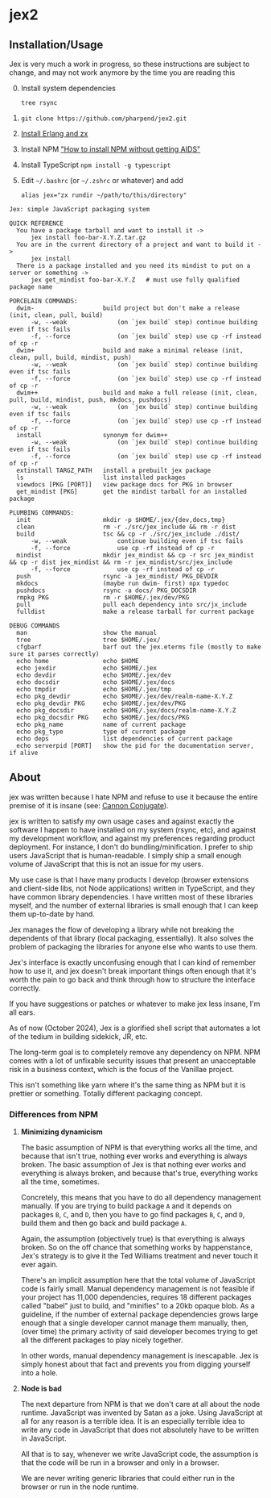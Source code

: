 # jex2

## Installation/Usage

Jex is very much a work in progress, so these instructions are subject to
change, and may not work anymore by the time you are reading this

0.  Install system dependencies
    ```
    tree rsync
    ```
1.  `git clone https://github.com/pharpend/jex2.git`
2.  [Install Erlang and zx](https://www.bitchute.com/video/1gCvcoPUR7eJ/)
3.  Install NPM ["How to install NPM without getting AIDS"](../../docs/npm-misc/README.md)
4.  Install TypeScript `npm install -g typescript`
5.  Edit `~/.bashrc` (or `~/.zshrc` or whatever) and add

    ```
    alias jex="zx rundir ~/path/to/this/directory"
    ```

```
Jex: simple JavaScript packaging system

QUICK REFERENCE
  You have a package tarball and want to install it ->
      jex install foo-bar-X.Y.Z.tar.gz
  You are in the current directory of a project and want to build it ->
      jex install
  There is a package installed and you need its mindist to put on a server or something ->
      jex get_mindist foo-bar-X.Y.Z   # must use fully qualified package name

PORCELAIN COMMANDS:
  dwim-                   build project but don't make a release (init, clean, pull, build)
      -w, --weak              (on `jex build` step) continue building even if tsc fails
      -f, --force             (on `jex build` step) use cp -rf instead of cp -r
  dwim+                   build and make a minimal release (init, clean, pull, build, mindist, push)
      -w, --weak              (on `jex build` step) continue building even if tsc fails
      -f, --force             (on `jex build` step) use cp -rf instead of cp -r
  dwim++                  build and make a full release (init, clean, pull, build, mindist, push, mkdocs, pushdocs)
      -w, --weak              (on `jex build` step) continue building even if tsc fails
      -f, --force             (on `jex build` step) use cp -rf instead of cp -r
  install                 synonym for dwim++
      -w, --weak              (on `jex build` step) continue building even if tsc fails
      -f, --force             (on `jex build` step) use cp -rf instead of cp -r
  extinstall TARGZ_PATH   install a prebuilt jex package
  ls                      list installed packages
  viewdocs [PKG [PORT]]   view package docs for PKG in browser
  get_mindist [PKG]       get the mindist tarball for an installed package

PLUMBING COMMANDS:
  init                    mkdir -p $HOME/.jex/{dev,docs,tmp}
  clean                   rm -r ./src/jex_include && rm -r dist
  build                   tsc && cp -r ./src/jex_include ./dist/
      -w, --weak              continue building even if tsc fails
      -f, --force             use cp -rf instead of cp -r
  mindist                 mkdir jex_mindist && cp -r src jex_mindist && cp -r dist jex_mindist && rm -r jex_mindist/src/jex_include
      -f, --force             use cp -rf instead of cp -r
  push                    rsync -a jex_mindist/ PKG_DEVDIR
  mkdocs                  (maybe run dwim- first) npx typedoc
  pushdocs                rsync -a docs/ PKG_DOCSDIR
  rmpkg PKG               rm -r $HOME/.jex/dev/PKG
  pull                    pull each dependency into src/jx_include
  fulldist                make a release tarball for current package

DEBUG COMMANDS
  man                     show the manual
  tree                    tree $HOME/.jex/
  cfgbarf                 barf out the jex.eterms file (mostly to make sure it parses correctly)
  echo home               echo $HOME
  echo jexdir             echo $HOME/.jex
  echo devdir             echo $HOME/.jex/dev
  echo docsdir            echo $HOME/.jex/docs
  echo tmpdir             echo $HOME/.jex/tmp
  echo pkg_devdir         echo $HOME/.jex/dev/realm-name-X.Y.Z
  echo pkg_devdir PKG     echo $HOME/.jex/dev/PKG
  echo pkg_docsdir        echo $HOME/.jex/docs/realm-name-X.Y.Z
  echo pkg_docsdir PKG    echo $HOME/.jex/docs/PKG
  echo pkg_name           name of current package
  echo pkg_type           type of current package
  echo deps               list dependencies of current package
  echo serverpid [PORT]   show the pid for the documentation server, if alive
```


## About

jex was written because I hate NPM and refuse to use it because the entire
premise of it is insane (see: [Cannon
Conjugate](https://zxq9.com/archives/2869)).

jex is written to satisfy my own usage cases and against exactly the software I
happen to have installed on my system (rsync, etc), and against my development
workflow, and against my preferences regarding product deployment. For
instance, I don't do bundling/minification. I prefer to ship users JavaScript
that is human-readable. I simply ship a small enough volume of JavaScript that
this is not an issue for my users.

My use case is that I have many products I develop (browser extensions and
client-side libs, not Node applications) written in TypeScript, and they have
common library dependencies. I have written most of these libraries myself, and
the number of external libraries is small enough that I can keep them
up-to-date by hand.

Jex manages the flow of developing a library while not breaking the
dependents of that library (local packaging, essentially). It also solves the
problem of packaging the libraries for anyone else who wants to use them.

Jex's interface is exactly unconfusing enough that I can kind of remember how to
use it, and jex doesn't break important things often enough that it's worth the
pain to go back and think through how to structure the interface correctly.

If you have suggestions or patches or whatever to make jex less insane, I'm all
ears.

As of now (October 2024), Jex is a glorified shell script that automates a lot
of the tedium in building sidekick, JR, etc.

The long-term goal is to completely remove any dependency on NPM.  NPM comes
with a lot of unfixable security issues that present an unacceptable risk in a
business context, which is the focus of the Vanillae project.

This isn't something like yarn where it's the same thing as NPM but it is
prettier or something. Totally different packaging concept.

### Differences from NPM


1.  **Minimizing dynamicism**

    The basic assumption of NPM is that everything works all the time, and
    because that isn't true, nothing ever works and everything is always
    broken.  The basic assumption of Jex is that nothing ever works and
    everything is always broken, and because that's true, everything works all
    the time, sometimes.

    Concretely, this means that you have to do all dependency management
    manually. If you are trying to build package `A` and it depends on packages
    `B`, `C`, and `D`, then you have to go find packages `B`, `C`, and `D`,
    build them and then go back and build package `A`.

    Again, the assumption (objectively true) is that everything is always
    broken.  So on the off chance that something works by happenstance, Jex's
    strategy is to give it the Ted Williams treatment and never touch it ever
    again.

    There's an implicit assumption here that the total volume of JavaScript
    code is fairly small.  Manual dependency management is not feasible if your
    project has 11,000 dependencies, requires 18 different packages called
    "babel" just to build, and "minifies" to a 20kb opaque blob.  As a
    guideline, if the number of external package dependencies grows large
    enough that a single developer cannot manage them manually, then, (over
    time) the primary activity of said developer becomes trying to get all the
    different packages to play nicely together.

    In other words, manual dependency management is inescapable.  Jex is simply
    honest about that fact and prevents you from digging yourself into a hole.

2.  **Node is bad**

    The next departure from NPM is that we don't care at all about the node
    runtime.  JavaScript was invented by Satan as a joke.  Using JavaScript at
    all for any reason is a terrible idea.  It is an especially terrible idea
    to write any code in JavaScript that does not absolutely have to be written
    in JavaScript.

    All that is to say, whenever we write JavaScript code, the assumption is
    that the code will be run in a browser and only in a browser.

    We are never writing generic libraries that could either run in the browser
    or run in the node runtime.
